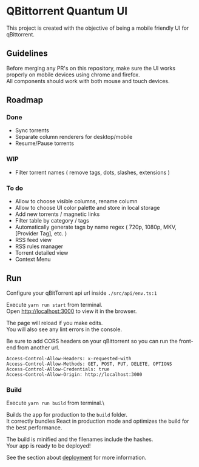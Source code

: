# QBittorrent Quantum UI

This project is created with the objective of being a mobile friendly UI for qBittorrent.

## Guidelines

Before merging any PR's on this repository, make sure the UI works properly on mobile devices using chrome and firefox. \
All components should work with both mouse and touch devices.

## Roadmap

### Done

- Sync torrents
- Separate column renderers for desktop/mobile
- Resume/Pause torrents

### WIP

- Filter torrent names ( remove tags, dots, slashes, extensions )

### To do

- Allow to choose visible columns, rename column
- Allow to choose UI color palette and store in local storage
- Add new torrents / magnetic links
- Filter table by category / tags
- Automatically generate tags by name regex ( 720p, 1080p, MKV, [Provider Tag], etc. )
- RSS feed view
- RSS rules manager
- Torrent detailed view
- Context Menu

## Run

Configure your qBitTorrent api url inside `./src/api/env.ts:1`

Execute `yarn run start` from terminal.\
Open [http://localhost:3000](http://localhost:3000) to view it in the browser.

The page will reload if you make edits.\
You will also see any lint errors in the console.

Be sure to add CORS headers on your qBittorrent so you can run the front-end from another url.

```
Access-Control-Allow-Headers: x-requested-with
Access-Control-Allow-Methods: GET, POST, PUT, DELETE, OPTIONS
Access-Control-Allow-Credentials: true
Access-Control-Allow-Origin: http://localhost:3000
```

### Build

Execute `yarn run build` from terminal.\

Builds the app for production to the `build` folder.\
It correctly bundles React in production mode and optimizes the build for the best performance.

The build is minified and the filenames include the hashes.\
Your app is ready to be deployed!

See the section about [deployment](https://facebook.github.io/create-react-app/docs/deployment) for more information.
